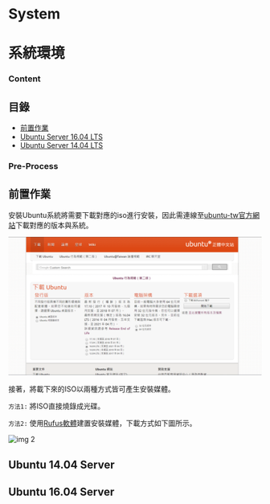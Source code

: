# System
# 系統環境

### Content
## 目錄

* [前置作業](#Pre-Process)
* [Ubuntu Server 16.04 LTS](#ubuntu-server-1604)
* [Ubuntu Server 14.04 LTS](#ubuntu-server-1404)

### Pre-Process
## 前置作業

安裝Ubuntu系統將需要下載對應的iso進行安裝，因此需連線至[ubuntu-tw官方網站](https://www.ubuntu-tw.org/modules/tinyd0/)下載對應的版本與系統。

![img 1](img/Pic01.PNG) <br />

接著，將載下來的ISO以兩種方式皆可產生安裝媒體。

``` 方法1: ``` 
將ISO直接燒錄成光碟。

``` 方法2: ``` 
使用[Rufus軟體](https://rufus.akeo.ie/)建置安裝媒體，下載方式如下圖所示。 

![img 2](img/Pic02.PNG) <br />

## Ubuntu 14.04 Server



## Ubuntu 16.04 Server